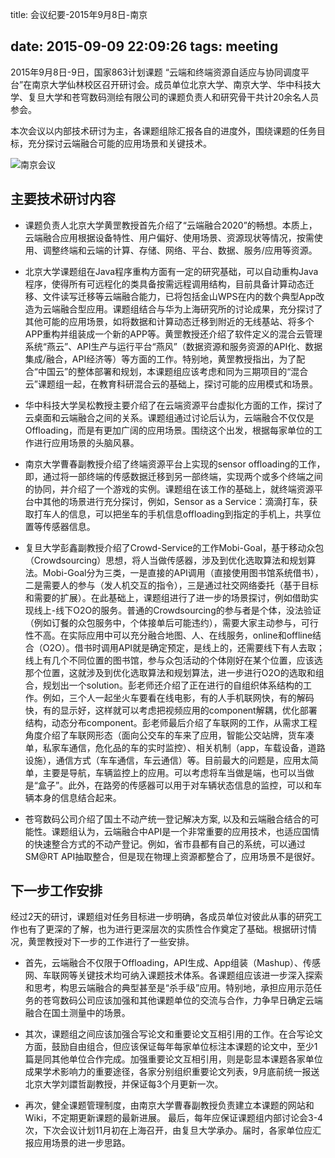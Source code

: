 title: 会议纪要-2015年9月8日-南京

date: 2015-09-09 22:09:26
tags: meeting
---


2015年9月8日-9日，国家863计划课题 “云端和终端资源自适应与协同调度平台”在南京大学仙林校区召开研讨会。成员单位北京大学、南京大学、华中科技大学、复旦大学和苍穹数码测绘有限公司的课题负责人和研究骨干共计20余名人员参会。


本次会议以内部技术研讨为主，各课题组除汇报各自的进度外，围绕课题的任务目标，充分探讨云端融合可能的应用场景和关键技术。

![南京会议](meeting-nanjing.jpg)



## 主要技术研讨内容


* 课题负责人北京大学黄罡教授首先介绍了“云端融合2020”的畅想。本质上，云端融合应用根据设备特性、用户偏好、使用场景、资源现状等情况，按需使用、调整终端和云端的计算、存储、网络、平台、数据、服务/应用等资源。


* 北京大学课题组在Java程序重构方面有一定的研究基础，可以自动重构Java程序，使得所有可远程化的类具备按需远程调用结构，目前具备计算动态迁移、文件读写迁移等云端融合能力，已将包括金山WPS在内的数个典型App改造为云端融合型应用。课题组结合与华为上海研究所的讨论成果，充分探讨了其他可能的应用场景，如将数据和计算动态迁移到附近的无线基站、将多个APP重构并组装成一个新的APP等。黄罡教授还介绍了软件定义的混合云管理系统“燕云”、API生产与运行平台“燕风”（数据资源和服务资源的API化、数据集成/融合，API经济等）等方面的工作。特别地，黄罡教授指出，为了配合“中国云”的整体部署和规划，本课题组应该考虑和同为三期项目的“混合云”课题组一起，在教育科研混合云的基础上，探讨可能的应用模式和场景。

* 华中科技大学吴松教授主要介绍了在云端资源平台虚拟化方面的工作，探讨了云桌面和云端融合之间的关系。课题组通过讨论后认为，云端融合不仅仅是Offloading，而是有更加广阔的应用场景。围绕这个出发，根据每家单位的工作进行应用场景的头脑风暴。

* 南京大学曹春副教授介绍了终端资源平台上实现的sensor offloading的工作，即，通过将一部终端的传感数据迁移到另一部终端，实现两个或多个终端之间的协同，并介绍了一个游戏的实例。课题组在该工作的基础上，就终端资源平台中其他的场景进行充分探讨，例如，Sensor as a Service：滴滴打车，获取打车人的信息，可以把坐车的手机信息offloading到指定的手机上，共享位置等传感器信息。

* 复旦大学彭鑫副教授介绍了Crowd-Service的工作Mobi-Goal，基于移动众包（Crowdsourcing）思想，将人当做传感器，涉及到优化选取算法和规划算法。Mobi-Goal分为三类，一是直接的API调用（直接使用图书馆系统借书），二是需要人的参与（发人机交互的指令），三是通过社交网络委托（基于目标和需要的扩展）。在此基础上，课题组进行了进一步的场景探讨，例如借助实现线上-线下O2O的服务。普通的Crowdsourcing的参与者是个体，没法验证（例如订餐的众包服务中，个体接单后可能违约），需要大家主动参与，可行性不高。在实际应用中可以充分融合地图、人、在线服务，online和offline结合（O2O）。借书时调用API就是确定预定，是线上的，还需要线下有人去取；线上有几个不同位置的图书馆，参与众包活动的个体刚好在某个位置，应该选那个位置，这就涉及到优化选取算法和规划算法，进一步进行O2O的选取和组合，规划出一个solution。彭老师还介绍了正在进行的自组织体系结构的工作。例如，三个人一起坐火车要看在线电影，有的人手机联网快，有的解码快，有的显示好，这样就可以考虑把视频应用的component解耦，优化部署结构，动态分布component。彭老师最后介绍了车联网的工作，从需求工程角度介绍了车联网形态（面向公交车的车来了应用，智能公交站牌，货车凑单，私家车通信，危化品的车的实时监控）、相关机制（app，车载设备，道路设施），通信方式（车车通信，车云通信）等。目前最大的问题是，应用太简单，主要是导航，车辆监控上的应用。可以考虑将车当做是端，也可以当做是“盒子”。此外，在路旁的传感器可以用于对车辆状态信息的监控，可以和车辆本身的信息结合起来。


* 苍穹数码公司介绍了国土不动产统一登记解决方案, 以及和云端融合结合的可能性。课题组认为，云端融合中API是一个非常重要的应用技术，也适应国情的快速整合方式的不动产登记。例如，省市县都有自己的系统，可以通过SM@RT API抽取整合，但是现在物理上资源都整合了，应用场景不是很好。

## 下一步工作安排

经过2天的研讨，课题组对任务目标进一步明确，各成员单位对彼此从事的研究工作也有了更深的了解，也为进行更深层次的实质性合作奠定了基础。根据研讨情况，黄罡教授对下一步的工作进行了一些安排。

- 首先，云端融合不仅限于Offloading，API生成、App组装（Mashup）、传感网、车联网等关键技术均可纳入课题技术体系。各课题组应该进一步深入探索和思考，构思云端融合的典型甚至是“杀手级”应用。特别地，承担应用示范任务的苍穹数码公司应该加强和其他课题单位的交流与合作，力争早日确定云端融合在国土测量中的场景。

- 其次，课题组之间应该加强合写论文和重要论文互相引用的工作。在合写论文方面，鼓励自由组合，但应该保证每年每家单位标注本课题的论文中，至少1篇是同其他单位合作完成。加强重要论文互相引用，则是彰显本课题各家单位成果学术影响力的重要途径，各家分别组织重要论文列表，9月底前统一报送北京大学刘譞哲副教授，并保证每3个月更新一次。

- 再次，健全课题管理制度，由南京大学曹春副教授负责建立本课题的网站和Wiki，不定期更新课题的最新进展。
最后，每年应保证课题组内部讨论会3-4次，下次会议计划11月初在上海召开，由复旦大学承办。届时，各家单位应汇报应用场景的进一步思路。


